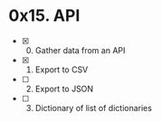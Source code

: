 #  0x15. API
- [x] 0. Gather data from an API
- [x] 1. Export to CSV
- [ ] 2. Export to JSON
- [ ] 3. Dictionary of list of dictionaries

